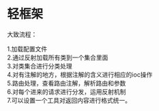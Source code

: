 # 轻框架

大致流程：

1.加载配置文件<br>
2.通过反射加载所有类到一个集合里面<br>
3.对类集合进行分类处理<br>
4.对有注解的地方，根据注解的含义进行相应的ioc操作<br>
5.路由处理，查看路由注解，解析路由和参数<br>
6.对每个进来的请求进行分发，运用反射机制<br>
7.可以设置一个工具对返回内容进行格式统一。<br>